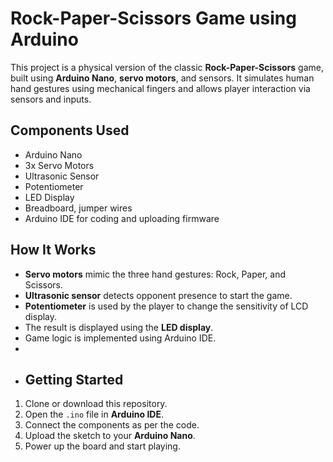 # Rock-Paper-Scissors Game using Arduino

This project is a physical version of the classic **Rock-Paper-Scissors** game, built using **Arduino Nano**, **servo motors**, and sensors. It simulates human hand gestures using mechanical fingers and allows player interaction via sensors and inputs.

## Components Used
- Arduino Nano  
- 3x Servo Motors  
- Ultrasonic Sensor  
- Potentiometer  
- LED Display  
- Breadboard, jumper wires  
- Arduino IDE for coding and uploading firmware

##  How It Works
- **Servo motors** mimic the three hand gestures: Rock, Paper, and Scissors.
- **Ultrasonic sensor** detects opponent presence to start the game.
- **Potentiometer** is used by the player to change the sensitivity of LCD display.
- The result is displayed using the **LED display**.
- Game logic is implemented using Arduino IDE.
- 
- ## Getting Started
1. Clone or download this repository.
2. Open the `.ino` file in **Arduino IDE**.
3. Connect the components as per the code.
4. Upload the sketch to your **Arduino Nano**.
5. Power up the board and start playing.



